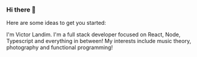 ### Hi there 👀

Here are some ideas to get you started:

I'm Victor Landim. I'm a full stack developer focused on React, Node, Typescript and everything in between! My interests include music theory, photography and functional programming!
